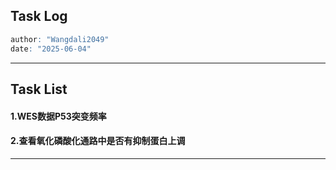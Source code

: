 ## **Task Log**
```r
author: "Wangdali2049"
date: "2025-06-04"
```
---

## **Task List**

#### 1.WES数据P53突变频率
#### 2.查看氧化磷酸化通路中是否有抑制蛋白上调


---
